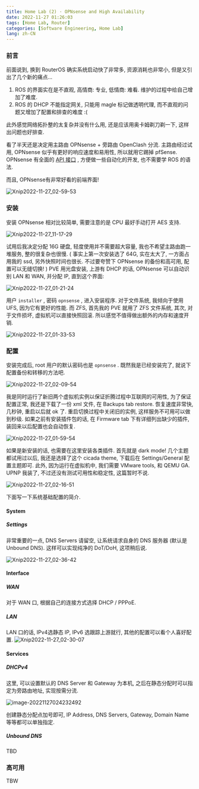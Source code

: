 ```yaml
---
title: Home Lab (2) · OPNsense and High Availability
date: 2022-11-27 01:26:03
tags: [Home Lab, Router]
categories: [Software Engineering, Home Lab]
lang: zh-CN
---
```


### 前言

前面说到, 换到 RouterOS 确实系统启动快了非常多, 资源消耗也非常小, 但是又引出了几个新的痛点...

1. ROS 的界面实在是不直观, 高情商: 专业, 低情商: 难看. 维护的过程中给自己增加了难度.
2. ROS 的 DHCP 不能指定网关, 只能用 magle 标记做透明代理, 而不直观的问题又增加了配置和排查的难度 :(

此外感觉网络拓扑整的太复杂并没有什么用, 还是应该用奥卡姆剃刀剃一下, 这样出问题也好排查.

看了半天还是决定用主路由 OPNsense + 旁路由 OpenClash 分流. 主路由经过试用, OPNsense 似乎有更好的响应速度和易用性, 所以就用它踢掉 pfSense. OPNsense 有全面的 [API 接口](https://docs.opnsense.org/development/api.html#api-reference) , 方便做一些自动化的开发, 也不需要学 ROS 的语法.

而且, OPNsense有非常好看的前端界面!

<!-- more -->

![Xnip2022-11-27_02-59-53](HomeLab-02-OPNsense-HA/Xnip2022-11-27_02-59-53.png)

### 安装

安装 OPNsense 相对比较简单, 需要注意的是 CPU 最好手动打开 AES 支持.

![Xnip2022-11-27_11-17-29](HomeLab-02-OPNsense-HA/Xnip2022-11-27_11-17-29.png)

试用后我决定分配 16G 硬盘, 轻度使用并不需要超大容量, 我也不希望主路由跑一堆服务, 整的很复杂也很慢. ( 事实上第一次安装选了 64G, 实在太大了, 一方面占用我的 ssd, 另外快照时间也很长. 不过要夸赞下 OPNsense 的备份和高可用, 配置可以无缝切换! ) PVE 用光盘安装, 上游有 DHCP 的话, OPNsense 可以自动识别 LAN 和 WAN, 并分配 IP, 直到这个界面:

![Xnip2022-11-27_01-21-24](HomeLab-02-OPNsense-HA/Xnip2022-11-27_01-21-24.png)

用户 `installer` , 密码 `opnsense` , 进入安装程序. 对于文件系统, 我倾向于使用 UFS, 因为它有更好的性能. 而 ZFS, 首先我的 PVE 就用了 ZFS 文件系统, 其次, 对于文件损坏, 虚拟机可以直接快照回滚. 所以感觉不值得做出额外的内存和速度开销.

![Xnip2022-11-27_01-33-53](HomeLab-02-OPNsense-HA/Xnip2022-11-27_01-33-53.png)

### 配置

安装完成后, root 用户的默认密码也是 `opnsense` . 既然我是已经安装完了, 就说下配置备份和转移的方法吧.

![Xnip2022-11-27_02-09-54](HomeLab-02-OPNsense-HA/Xnip2022-11-27_02-09-54-9488675.png)

我是同时运行了新旧两个虚拟机实例以保证折腾过程中互联网的可用性, 为了保证配置正常, 我还是下载了一份 xml 文件, 在 Backups tab restore. 恢复速度非常快, 几秒钟, 重启以后就 ok 了. 重启切换过程中关闭旧的实例, 这样服务不可用可以做到秒级. 如果之前有安装插件包的话, 在 Firmware tab 下有详细列出缺少的插件, 装回来以后配置也会自动恢复.

![Xnip2022-11-27_01-59-54](HomeLab-02-OPNsense-HA/Xnip2022-11-27_01-59-54.png)

如果是新安装的话, 也需要在这里安装各类插件. 首先就是 dark mode! 几个主题都试用过以后, 我还是选择了这个 cicada theme, 下载后在 Settings/General 配置主题即可. 此外, 因为运行在虚拟机中, 我们需要 VMware tools, 和 QEMU GA. UPNP 我装了, 不过还没有测试可用性和稳定性, 这篇暂时不说.

![Xnip2022-11-27_02-16-51](HomeLab-02-OPNsense-HA/Xnip2022-11-27_02-16-51.png)

下面写一下系统基础配置的简介.

#### System

##### Settings

非常重要的一点, DNS Servers 请留空, 让系统请求自身的 DNS 服务器 (默认是 Unbound DNS). 这样可以实现纯净的 DoT/DoH, 这项稍后说.

![Xnip2022-11-27_02-36-42](HomeLab-02-OPNsense-HA/Xnip2022-11-27_02-36-42.png)

#### Interface

##### WAN

对于 WAN 口, 根据自己的连接方式选择 DHCP / PPPoE.

##### LAN

LAN 口的话, IPv4选静态 IP, IPv6 选跟踪上游就行, 其他的配置可以看个人喜好配置.
![Xnip2022-11-27_02-30-07](HomeLab-02-OPNsense-HA/Xnip2022-11-27_02-30-07.png)

#### Services

##### DHCPv4

这里, 可以设置默认的 DNS Server 和 Gateway 为本机, 之后在静态分配时可以指定为旁路由地址, 实现按需分流.

![image-20221127024232492](HomeLab-02-OPNsense-HA/image-20221127024232492.png)

创建静态分配点加号即可, IP Address, DNS Servers, Gateway, Domain Name 等等都可以单独指定.

##### Unbound DNS

TBD

### 高可用

TBW
